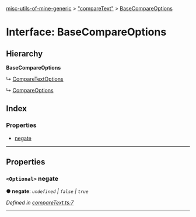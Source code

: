 [misc-utils-of-mine-generic](../README.md) > ["compareText"](../modules/_comparetext_.md) > [BaseCompareOptions](../interfaces/_comparetext_.basecompareoptions.md)

# Interface: BaseCompareOptions

## Hierarchy

**BaseCompareOptions**

↳  [CompareTextOptions](_comparetext_.comparetextoptions.md)

↳  [CompareOptions](_comparetext_.compareoptions.md)

## Index

### Properties

* [negate](_comparetext_.basecompareoptions.md#negate)

---

## Properties

<a id="negate"></a>

### `<Optional>` negate

**● negate**: *`undefined` \| `false` \| `true`*

*Defined in [compareText.ts:7](https://github.com/cancerberoSgx/misc-utils-of-mine/blob/1934db3/misc-utils-of-mine-generic/src/compareText.ts#L7)*

___

